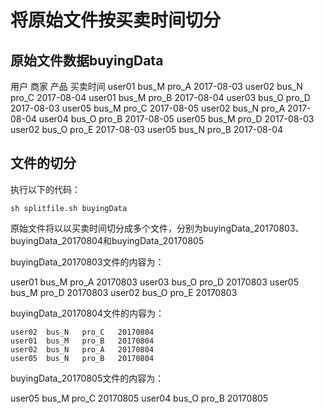 # 将原始文件按买卖时间切分

## 原始文件数据buyingData

用户	商家	产品	买卖时间
user01	bus_M	pro_A	2017-08-03
user02	bus_N	pro_C	2017-08-04
user01	bus_M	pro_B	2017-08-04
user03	bus_O	pro_D	2017-08-03
user05	bus_M	pro_C	2017-08-05
user02	bus_N	pro_A	2017-08-04
user04	bus_O	pro_B	2017-08-05
user05	bus_M	pro_D	2017-08-03
user02	bus_O	pro_E	2017-08-03
user05	bus_N	pro_B	2017-08-04

## 文件的切分

执行以下的代码：
```
sh splitfile.sh buyingData
```

原始文件将以以买卖时间切分成多个文件，分别为buyingData_20170803、buyingData_20170804和buyingData_20170805

buyingData_20170803文件的内容为：

user01	bus_M	pro_A	20170803
user03	bus_O	pro_D	20170803
user05	bus_M	pro_D	20170803
user02	bus_O	pro_E	20170803

buyingData_20170804文件的内容为：
```
user02	bus_N	pro_C	20170804
user01	bus_M	pro_B	20170804
user02	bus_N	pro_A	20170804
user05	bus_N	pro_B	20170804
```

buyingData_20170805文件的内容为：

user05	bus_M	pro_C	20170805
user04	bus_O	pro_B	20170805
